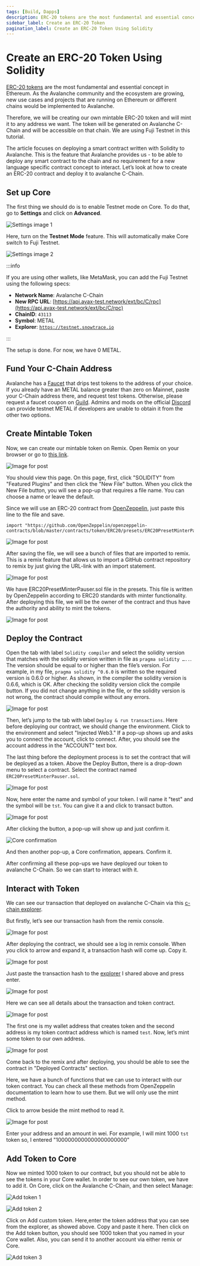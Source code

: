 ```yaml
---
tags: [Build, Dapps]
description: ERC-20 tokens are the most fundamental and essential concept in Ethereum. This same token standard is adopted in the Avalanche ecosystem.
sidebar_label: Create an ERC-20 Token
pagination_label: Create an ERC-20 Token Using Solidity
---
```


# Create an ERC-20 Token Using Solidity

[ERC-20
tokens](https://ethereum.org/en/developers/docs/standards/tokens/erc-20/) are
the most fundamental and essential concept in Ethereum. As the Avalanche
community and the ecosystem are growing, new use cases and projects that are
running on Ethereum or different chains would be implemented to Avalanche.

Therefore, we will be creating our own mintable ERC-20 token and will mint it to
any address we want. The token will be generated on Avalanche C-Chain and will
be accessible on that chain. We are using Fuji Testnet in this tutorial.

The article focuses on deploying a smart contract written with Solidity to
Avalanche. This is the feature that Avalanche provides us - to be able to deploy
any smart contract to the chain and no requirement for a new language specific
contract concept to interact. Let’s look at how to create an ERC-20 contract and
deploy it to avalanche C-Chain.

## Set up Core

The first thing we should do is to enable Testnet mode on Core. To do that, go to **Settings** 
and click on **Advanced**.

![Settings image 1](/img/c-chain-ERC20/settings1.png)

Here, turn on the **Testnet Mode** feature. This will automatically make Core switch to
Fuji Testnet. 

![Settings image 2](/img/c-chain-ERC20/settings2.png)

:::info

If you are using other wallets, like MetaMask, you can add the Fuji Testnet using the following specs:

- **Network Name**: Avalanche C-Chain
- **New RPC URL**: [https://api.avax-test.network/ext/bc/C/rpc](https://api.avax-test.network/ext/bc/C/rpc)
- **ChainID**: `43113`
- **Symbol**: METAL
- **Explorer**: [`https://testnet.snowtrace.io`](https://testnet.snowtrace.io/)

:::

The setup is done. For now, we have 0 METAL.

## Fund Your C-Chain Address

Avalanche has a [Faucet](https://faucet.avax.network/) that drips test tokens to the address of
your choice. If you already have an METAL balance greater than zero on Mainnet, 
paste your C-Chain address there, and request test tokens. Otherwise, 
please request a faucet coupon on 
[Guild](https://guild.xyz/avalanche). Admins and mods on the official [Discord](https://discord.com/invite/RwXY7P6)
can provide testnet METAL if developers are unable to obtain it from the other two options.

## Create Mintable Token

Now, we can create our mintable token on Remix. Open Remix on your browser or go
to [this
link](https://remix.ethereum.org/#optimize=false&evmVersion=null&version=soljson-v0.6.6+commit.6c089d02.js).

![Image for post](https://miro.medium.com/max/1910/1*FWHtbWNXr6FvjzPHH93wvw.png)

You should view this page. On this page, first, click "SOLIDITY" from "Featured
Plugins" and then click the "New File" button. When you click the New File
button, you will see a pop-up that requires a file name. You can choose a name
or leave the default.

Since we will use an ERC-20 contract from
[OpenZeppelin](https://openzeppelin.com/contracts/), just paste this line to the
file and save.

```solidity
import "https://github.com/OpenZeppelin/openzeppelin-contracts/blob/master/contracts/token/ERC20/presets/ERC20PresetMinterPauser.sol";
```

![Image for post](https://miro.medium.com/max/1408/1*y1wpcCeB8PypnPfs-zhyBg.png)

After saving the file, we will see a bunch of files that are imported to remix.
This is a remix feature that allows us to import a GitHub contract repository to
remix by just giving the URL-link with an import statement.

![Image for post](https://miro.medium.com/max/1364/1*6pmdpKWiKj4RW-OcvMSijA.png)

We have ERC20PresetMinterPauser.sol file in the presets. This file is written by
OpenZeppelin according to ERC20 standards with minter functionality. After
deploying this file, we will be the owner of the contract and thus have the
authority and ability to mint the tokens.

![Image for post](https://miro.medium.com/max/1398/1*5UcrRfoSwjpD29NyuMrrbA.png)

## Deploy the Contract

Open the tab with label `Solidity compiler` and select the solidity version that
matches with the solidity version written in file as `pragma solidity …..`. The
version should be equal to or higher than the file’s version. For example, in my
file, `pragma solidity ^0.6.0` is written so the required version is 0.6.0 or
higher. As shown, in the compiler the solidity version is 0.6.6, which is OK.
After checking the solidity version click the compile button. If you did not
change anything in the file, or the solidity version is not wrong, the contract
should compile without any errors.

![Image for post](https://miro.medium.com/max/1388/1*2jkDckFUJ4z3gMoLYZ_-PQ.png)

Then, let’s jump to the tab with label `Deploy & run transactions`. Here before
deploying our contract, we should change the environment. Click to the
environment and select "Injected Web3." If a pop-up shows up and asks you to
connect the account, click to connect. After, you should see the account address
in the "ACCOUNT" text box.

The last thing before the deployment process is to set the contract that will be
deployed as a token. Above the Deploy Button, there is a drop-down menu to
select a contract. Select the contract named `ERC20PresetMinterPauser.sol`.

![Image for post](https://miro.medium.com/max/383/1*s9LtZu4hSuPcVwVZsweZJA.png)

Now, here enter the name and symbol of your token. I will name it "test" and the
symbol will be `tst`. You can give it a and click to transact button.

![Image for post](https://miro.medium.com/max/593/1*ZKDEv_h_Pqfd3b7PAosXQw.png)

After clicking the button, a pop-up will show up and just confirm it.

![Core confirmation](/img/c-chain-ERC20/transaction-approval.png)

And then another pop-up, a Core confirmation, appears. Confirm it.

After confirming all these pop-ups we have deployed our token to avalanche
C-Chain. So we can start to interact with it.

## Interact with Token

We can see our transaction that deployed on avalanche C-Chain via this [c-chain explorer](https://testnet.snowtrace.io/).

But firstly, let’s see our transaction hash from the remix console.

![Image for post](https://miro.medium.com/max/1469/1*WTHSIfrDe9R_hk-C5GNq0g.png)

After deploying the contract, we should see a log in remix console. When you
click to arrow and expand it, a transaction hash will come up. Copy it.

![Image for post](https://miro.medium.com/max/1909/1*NBXgtkYv2VfBkZx1OsBm7A.png)

Just paste the transaction hash to the [explorer](https://testnet.snowtrace.io/)
I shared above and press enter.

![Image for post](https://miro.medium.com/max/1907/1*6GhQaa_UaDvtk3Kvimi3aA.png)

Here we can see all details about the transaction and token contract.

![Image for post](https://miro.medium.com/max/764/1*tTFQUn3fStbv-TW9kExyUg.png)

The first one is my wallet address that creates token and the second address is
my token contract address which is named `test`. Now, let’s mint some token to
our own address.

![Image for post](https://miro.medium.com/max/607/1*K9eBNTQFkvUYjjmvegDZtQ.png)

Come back to the remix and after deploying, you should be able to see the
contract in "Deployed Contracts" section.

Here, we have a bunch of functions that we can use to interact with our token
contract. You can check all these methods from OpenZeppelin documentation to
learn how to use them. But we will only use the mint method.

Click to arrow beside the mint method to read it.

![Image for post](https://miro.medium.com/max/577/1*GrxG6rsklrYN4xN1eF_ckw.png)

Enter your address and an amount in wei. For example, I will mint 1000 `tst` token so, I entered "1000000000000000000000"

## Add Token to Core

Now we minted 1000 token to our contract, but you should not be able to see the
tokens in your Core wallet. In order to see our own token, we have to add
it. On Core, click on the Avalanche C-Chain, and then select Manage:

![Add token 1](/img/c-chain-ERC20/add-token1.png)

![Add token 2](/img/c-chain-ERC20/add-token2.png)

Click on Add custom token. Here,enter the token address that you can see from the 
explorer, as showed above. Copy and paste it here. Then click on the Add token button,
you should see 1000 token that you named in your Core wallet. Also, 
you can send it to another account via either remix or Core.

![Add token 3](/img/c-chain-ERC20/add-token3.png)
